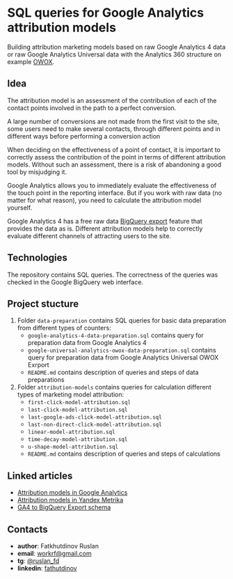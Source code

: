 # SQL queries for Google Analytics attribution models
Building attribution marketing models based on raw Google Analytics 4 data or raw Google Analytics Universal data with the Analytics 360 structure on example [OWOX](https://www.owox.com/).

## Idea
The attribution model is an assessment of the contribution of each of the contact points involved in the path to a perfect conversion.

A large number of conversions are not made from the first visit to the site, some users need to make several contacts, through different points and in different ways before performing a conversion action

When deciding on the effectiveness of a point of contact, it is important to correctly assess the contribution of the point in terms of different attribution models. Without such an assessment, there is a risk of abandoning a good tool by misjudging it.

Google Analytics allows you to immediately evaluate the effectiveness of the touch point in the reporting interface. But if you work with raw data (no matter for what reason), you need to calculate the attribution model yourself.

Google Analytics 4 has a free raw data [BigQuery export](https://support.google.com/analytics/answer/9358801) feature that provides the data as is. Different attribution models help to correctly evaluate different channels of attracting users to the site.

## Technologies
The repository contains SQL queries. The correctness of the queries was checked in the Google BigQuery web interface.

## Project stucture
1. Folder `data-preparation` contains SQL queries for basic data preparation from different types of counters:
    - `google-analytics-4-data-preparation.sql` contains query for preparation data from Google Analytics 4
    - `google-universal-analytics-owox-data-preparation.sql` contains query for preparation data from Google Analytics Universal OWOX Exrport
    - `README.md` contains description of queries and steps of data preparations
2. Folder `attribution-models` contains queries for calculation different types of marketing model attribution:
    - `first-click-model-attribution.sql`
    - `last-click-model-attribution.sql`
    - `last-google-ads-click-model-attribution.sql`
    - `last-non-direct-click-model-attribution.sql`
    - `linear-model-attribution.sql`
    - `time-decay-model-attribution.sql`
    - `u-shape-model-attribution.sql`
    - `README.md` contains description of queries and steps of calculations

## Linked articles
- [Attribution models in Google Analytics](https://support.google.com/analytics/answer/1662518)
- [Attribution models in Yandex Metrika](https://yandex.ru/support/metrica/reports/attribution-model.html?lang=en)
- [GA4 to BigQuery Export schema](https://support.google.com/analytics/answer/7029846)

## Contacts
- **author**: Fatkhutdinov Ruslan
- **email**: workrf@gmail.com
- **tg**: [@ruslan_fd](t.me/ruslan_fd)
- **linkedin**: [fathutdinov](https://www.linkedin.com/in/fathutdinov/)
